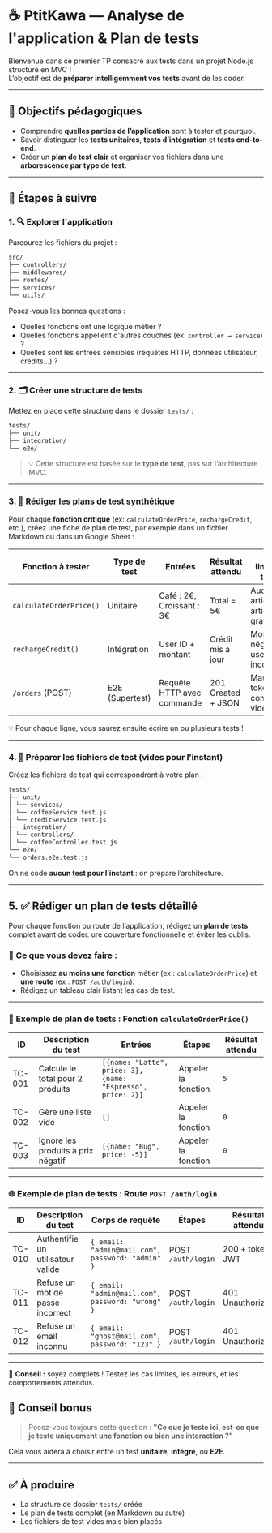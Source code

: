 # ☕ PtitKawa — Analyse de l'application & Plan de tests

Bienvenue dans ce premier TP consacré aux tests dans un projet Node.js structuré en MVC !  
L’objectif est de **préparer intelligemment vos tests** avant de les coder.

---

## 🎯 Objectifs pédagogiques

- Comprendre **quelles parties de l’application** sont à tester et pourquoi.
- Savoir distinguer les **tests unitaires**, **tests d’intégration** et **tests end-to-end**.
- Créer un **plan de test clair** et organiser vos fichiers dans une **arborescence par type de test**.

---

## 📝 Étapes à suivre

### 1. 🔍 Explorer l'application

Parcourez les fichiers du projet :

```bash
src/
├── controllers/
├── middlewares/
├── routes/
├── services/
└── utils/
```


Posez-vous les bonnes questions :
- Quelles fonctions ont une logique métier ?
- Quelles fonctions appellent d'autres couches (ex: `controller → service`) ?
- Quelles sont les entrées sensibles (requêtes HTTP, données utilisateur, crédits...) ?

---

### 2. 🗂️ Créer une structure de tests

Mettez en place cette structure dans le dossier `tests/` :

```bash 
tests/
├── unit/
├── integration/
└── e2e/
```


> 💡 Cette structure est basée sur le **type de test**, pas sur l’architecture MVC.

---

### 3. 🧩 Rédiger les plans de test synthétique

Pour chaque **fonction critique** (ex: `calculateOrderPrice`, `rechargeCredit`, etc.), créez une fiche de plan de test, par exemple dans un fichier Markdown ou dans un Google Sheet :

| Fonction à tester         | Type de test   | Entrées                             | Résultat attendu                  | Cas limites à tester                 |
|--------------------------|----------------|--------------------------------------|-----------------------------------|--------------------------------------|
| `calculateOrderPrice()`  | Unitaire       | Café : 2€, Croissant : 3€           | Total = 5€                        | Aucun article, article gratuit...    |
| `rechargeCredit()`       | Intégration    | User ID + montant                   | Crédit mis à jour                 | Montant négatif, user inconnu...     |
| `/orders` (POST)         | E2E (Supertest)| Requête HTTP avec commande          | 201 Created + JSON                | Mauvais token, commande vide...      |

💡 Pour chaque ligne, vous saurez ensuite écrire un ou plusieurs tests !

---

### 4. 🧱 Préparer les fichiers de test (vides pour l’instant)

Créez les fichiers de test qui correspondront à votre plan :

```bash
tests/
├── unit/
│ └── services/
│ └── coffeeService.test.js
│ └── creditService.test.js
├── integration/
│ └── controllers/
│ └── coffeeController.test.js
└── e2e/
└── orders.e2e.test.js

```

On ne code **aucun test pour l’instant** : on prépare l’architecture.

---

## 5. ✅ Rédiger un plan de tests détaillé

Pour chaque fonction ou route de l’application, rédigez un **plan de tests** complet avant de coder.
ure couverture fonctionnelle et éviter les oublis.

### 📌 Ce que vous devez faire :
- Choisissez **au moins une fonction** métier (ex : `calculateOrderPrice`) et **une route** (ex : `POST /auth/login`).
- Rédigez un tableau clair listant les cas de test.

---

### 🧪 Exemple de plan de tests : Fonction `calculateOrderPrice()`

| ID      | Description du test                            | Entrées                                                | Étapes                         | Résultat attendu |
|---------|-------------------------------------------------|--------------------------------------------------------|----------------------------------|------------------|
| TC-001  | Calcule le total pour 2 produits                | `[{name: "Latte", price: 3}, {name: "Espresso", price: 2}]` | Appeler la fonction             | `5`              |
| TC-002  | Gère une liste vide                             | `[]`                                                   | Appeler la fonction             | `0`              |
| TC-003  | Ignore les produits à prix négatif              | `[{name: "Bug", price: -5}]`                           | Appeler la fonction             | `0`              |

---

### 🌐 Exemple de plan de tests : Route `POST /auth/login`

| ID      | Description du test                            | Corps de requête                                  | Étapes                         | Résultat attendu   |
|---------|-------------------------------------------------|---------------------------------------------------|----------------------------------|--------------------|
| TC-010  | Authentifie un utilisateur valide               | `{ email: "admin@mail.com", password: "admin" }`  | POST `/auth/login`             | 200 + token JWT    |
| TC-011  | Refuse un mot de passe incorrect                | `{ email: "admin@mail.com", password: "wrong" }`  | POST `/auth/login`             | 401 Unauthorized   |
| TC-012  | Refuse un email inconnu                         | `{ email: "ghost@mail.com", password: "123" }`    | POST `/auth/login`             | 401 Unauthorized   |

---

🎯 **Conseil :** soyez complets ! Testez les cas limites, les erreurs, et les comportements attendus.




## 🧠 Conseil bonus

> Posez-vous toujours cette question : **"Ce que je teste ici, est-ce que je teste uniquement une fonction ou bien une interaction ?"**

Cela vous aidera à choisir entre un test **unitaire**, **intégré**, ou **E2E**.

---

## ✅ À produire

- La structure de dossier `tests/` créée
- Le plan de tests complet (en Markdown ou autre)
- Les fichiers de test vides mais bien placés